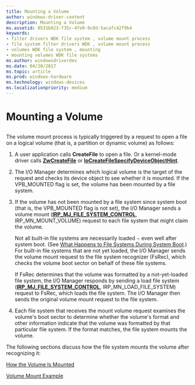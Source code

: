 ```yaml
---
title: Mounting a Volume
author: windows-driver-content
description: Mounting a Volume
ms.assetid: 0531b023-f35c-4fe9-9c0d-5acafc42f9b4
keywords:
- filter drivers WDK file system , volume mount process
- file system filter drivers WDK , volume mount process
- volumes WDK file system , mounting
- mounting volumes WDK file systems
ms.author: windowsdriverdev
ms.date: 04/20/2017
ms.topic: article
ms.prod: windows-hardware
ms.technology: windows-devices
ms.localizationpriority: medium
---
```


# Mounting a Volume


## <span id="ddk_mounting_a_volume_if"></span><span id="DDK_MOUNTING_A_VOLUME_IF"></span>


The volume mount process is typically triggered by a request to open a file on a logical volume (that is, a partition or dynamic volume) as follows:

1.  A user application calls **CreateFile** to open a file. Or a kernel-mode driver calls [**ZwCreateFile**](https://msdn.microsoft.com/library/windows/hardware/ff566424) or [**IoCreateFileSpecifyDeviceObjectHint**](https://msdn.microsoft.com/library/windows/hardware/ff548289).

2.  The I/O Manager determines which logical volume is the target of the request and checks its device object to see whether it is mounted. If the VPB\_MOUNTED flag is set, the volume has been mounted by a file system.

3.  If the volume has not been mounted by a file system since system boot (that is, the VPB\_MOUNTED flag is not set), the I/O Manager sends a volume mount ([**IRP\_MJ\_FILE\_SYSTEM\_CONTROL**](https://msdn.microsoft.com/library/windows/hardware/ff548670), IRP\_MN\_MOUNT\_VOLUME) request to each file system that might claim the volume.

    Not all built-in file systems are necessarily loaded − even well after system boot. (See [What Happens to File Systems During System Boot](what-happens-to-file-systems-during-system-boot.md).) For built-in file systems that are not yet loaded, the I/O Manager sends the volume mount request to the file system recognizer (FsRec), which checks the volume boot sector on behalf of these file systems.

    If FsRec determines that the volume was formatted by a not-yet-loaded file system, the I/O Manager responds by sending a load file system ([**IRP\_MJ\_FILE\_SYSTEM\_CONTROL**](https://msdn.microsoft.com/library/windows/hardware/ff548670), IRP\_MN\_LOAD\_FILE\_SYSTEM) request to FsRec, which loads the file system. The I/O Manager then sends the original volume mount request to the file system.

4.  Each file system that receives the mount volume request examines the volume's boot sector to determine whether the volume's format and other information indicate that the volume was formatted by that particular file system. If the format matches, the file system mounts the volume.

The following sections discuss how the file system mounts the volume after recognizing it:

[How the Volume Is Mounted](how-the-volume-is-mounted.md)

[Volume Mount Example](volume-mount-example.md)

 

 




